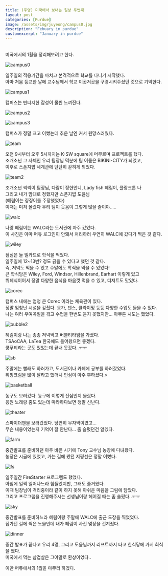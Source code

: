 ```yaml
---
title: (주영) 미국에서 보내는 일상 두번째
layout: post
categories: [Purdue]
image: /assets/img/juyeong/campus0.jpg
description: "Febuary in purdue"
customexcerpt: "January in purdue"
---
```


<br>
미국에서의 1월을 정리해보려고 한다.<br>

![campus0](/assets/img/juyeong/campus0.jpg)

일주일의 적응기간을 마치고 본격적으로 학교를 다니기 시작했다.<br>
아마 처음 등교한 날에 교수님께서 학교 이곳저곳을 구경시켜주셨던 것으로 기억한다.<br>

![campus1](/assets/img/juyeong/campus1.jpg)

캠퍼스는 빈티지한 감성이 물씬 느껴진다.<br>

![campus2](/assets/img/juyeong/campus2.jpg)

![campus3](/assets/img/juyeong/campus3.jpg)

캠퍼스가 정말 크고 이뻤는데 추운 날엔 커서 원망스러웠다.<br>

![team](/assets/img/juyeong/team.jpg)

오전 9시부터 오후 5시까지는 K-SW square에 머무르며 프로젝트를 했다.<br>
조개소년 그 자체인 우리 팀장님 덕분에 팀 이름은 BIKINI-CITY가 되었고,<br>
이후로 스폰지밥 세계관에 단단히 갇히게 되었다.<br>

![team2](/assets/img/juyeong/team2.png)

조개소년 씩씩이 팀장님, 다람이 정현언니, Lady fish 혜림이, 플랑크톤 나 <br>
그리고 내가 맘대로 정했지만 스폰지밥 도윤님<br>
(혜림이는 징징이를 주장했었다)<br>
이때는 미처 몰랐다 우리 팀이 웃음이 그렇게 많을 줄이야.....<br>

![walc](/assets/img/juyeong/walc.jpg)

나랑 혜림이는 WALC라는 도서관에 자주 갔었다.<br>
이 사진은 아마 퍼듀 로그인이 안돼서 처리하러 우연히 WALC에 갔다가 찍은 것 같다.<br>

![wiley](/assets/img/juyeong/wiley.jpg)

점심은 늘 밀카드로 학식을 먹었다.<br>
일주일에 12~13번? 정도 긁을 수 있다고 했던 것 같다.<br>
즉, 저녁도 먹을 수 있고 주말에도 학식을 먹을 수 있었다!<br>
큰 학식당은 Wiley, Ford, Windsor, Hillenbrand, Earhart 이렇게 있고<br>
뷔페식이어서 정말 다양한 음식을 마음껏 먹을 수 있고, 디저트도 맛있다.<br>

![corec](/assets/img/juyeong/corec.jpg)

캠퍼스 내에는 엄청 큰 Corec 이라는 체육관이 있다.<br>
정말 엄청난 시설을 갖췄다. 요가, 댄스, 클라이밍 등등 다양한 수업도 들을 수 있다.<br>
나는 여러 우여곡절을 겪고 수업을 한번도 듣지 못했지만... 아무튼 시도는 했었다.<br>

![bubble2](/assets/img/juyeong/bubble2.jpg)

혜림이랑 나는 종종 저녁먹고 버블티타임을 가졌다.<br>
TSAoCAA, LaTea 한국에도 들어왔으면 좋겠다.<br>
쿵푸티라는 곳도 있었는데 끝내 못갔다..ㅜㅜ<br>

![sb](/assets/img/juyeong/sb.jpg)

주말에는 빨래도 하러가고, 도서관이나 카페에 공부를 하러갔었다.<br>
휘핑크림을 많이 달라고 했더니 인심이 아주 후하셨다.><br>

![basketball](/assets/img/juyeong/basketball.jpg)

농구도 보러갔다. 농구에 이렇게 진심인지 몰랐다.<br>
응원 노래랑 춤도 있는데 따라하다보면 정말 신난다.<br>

![theater](/assets/img/juyeong/theater.jpg)

스파이더맨을 보러갔었다. 당연히 무자막이였고...<br>
무슨 내용이었는지 기억이 잘 안난다... 좀 슬펐던건 알겠다.<br>

![farm](/assets/img/juyeong/farm.jpg)

중간발표를 준비하던 아주 바쁜 시기에 Tony 교수님 농장에 다녀왔다.<br>
농장은 시골에 있었고, 가는 길에 봤던 지평선은 정말 이뻤다.<br>

![fs](/assets/img/juyeong/fs.jpg)

일주일간 FireStarter 프로그램도 했었다.<br>
아침에 일찍 일어나느라 힘들었지만, 그래도 즐거웠다.<br>
이때 팀장님이 격리중이라 같이 하지 못해 아쉬운 마음을 그림에 담았다.<br>
그리고 프로그램을 진행해주시는 선생님이랑 헤어질 때는 좀 슬펐다..ㅜㅜ<br>

![sky](/assets/img/juyeong/sky.jpg)

중간발표를 준비하느라 혜림이랑 주말에 WALC에 출근 도장을 찍었었다.<br>
집가던 길에 찍은 노을인데 내가 혜림이 사진 몇장을 건져줬다.<br>

![dinner](/assets/img/juyeong/dinner.jpg)

중간 발표가 끝나고 우리 4명, 그리고 도윤님까지 리프트까지 타고 한식당에 가서 회식을 했다.<br>
미국에서 먹는 삼겹살은 그야말로 환상이었다..<br>

이만 퍼듀에서의 1월을 마무리 하겠다.<br>
